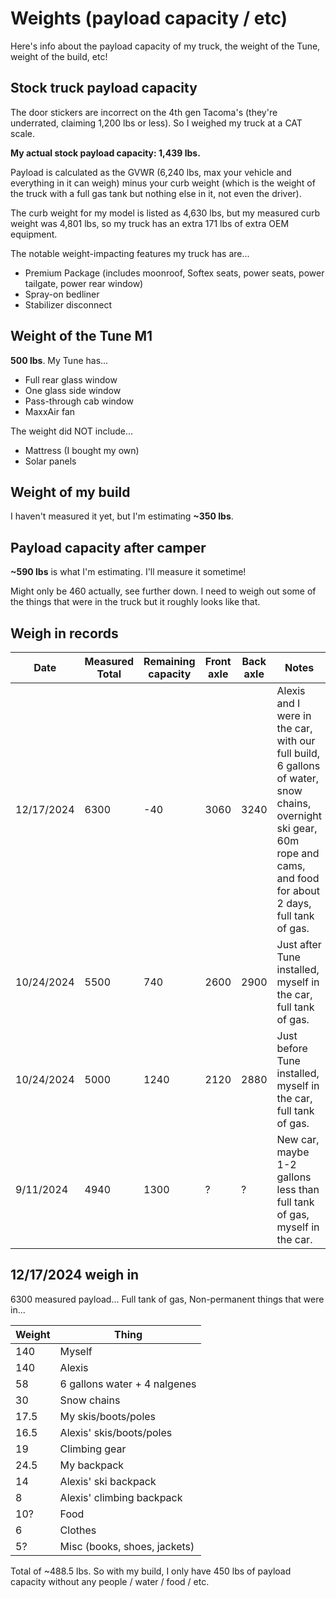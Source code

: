 # Weights (payload capacity / etc)

Here's info about the payload capacity of my truck, the weight of the Tune, weight of the build, etc!

## Stock truck payload capacity

The door stickers are incorrect on the 4th gen Tacoma's (they're underrated, claiming 1,200 lbs or less). So I weighed my truck at a CAT scale.

**My actual stock payload capacity: 1,439 lbs.**

Payload is calculated as the GVWR (6,240 lbs, max your vehicle and everything in it can weigh) minus your curb weight (which is the weight of the truck with a full gas tank but nothing else in it, not even the driver).

The curb weight for my model is listed as 4,630 lbs, but my measured curb weight was 4,801 lbs, so my truck has an extra 171 lbs of extra OEM equipment.

The notable weight-impacting features my truck has are...

* Premium Package (includes moonroof, Softex seats, power seats, power tailgate, power rear window)
* Spray-on bedliner
* Stabilizer disconnect

## Weight of the Tune M1

**500 lbs**. My Tune has...

* Full rear glass window
* One glass side window
* Pass-through cab window
* MaxxAir fan

The weight did NOT include...

* Mattress (I bought my own)
* Solar panels

## Weight of my build

I haven't measured it yet, but I'm estimating **~350 lbs**.

## Payload capacity after camper

**~590 lbs** is what I'm estimating. I'll measure it sometime!

Might only be 460 actually, see further down. I need to weigh out some of the things that were in the truck but it roughly looks like that. 

## Weigh in records

Date | Measured Total | Remaining capacity | Front axle | Back axle | Notes
--|--|--|--|--|--
12/17/2024 | 6300 | -40 | 3060 | 3240 | Alexis and I were in the car, with our full build, 6 gallons of water, snow chains, overnight ski gear, 60m rope and cams, and food for about 2 days, full tank of gas. 
10/24/2024 | 5500 | 740 | 2600 | 2900 | Just after Tune installed, myself in the car, full tank of gas. 
10/24/2024 | 5000 | 1240 | 2120 | 2880 | Just before Tune installed, myself in the car, full tank of gas. 
9/11/2024 | 4940 | 1300 | ? | ? | New car, maybe 1-2 gallons less than full tank of gas, myself in the car. 

## 12/17/2024 weigh in

6300 measured payload... Full tank of gas, Non-permanent things that were in...

Weight | Thing
--|--
140 | Myself
140 | Alexis
58 | 6 gallons water + 4 nalgenes
30 | Snow chains
17.5 | My skis/boots/poles
16.5 | Alexis' skis/boots/poles
19 | Climbing gear
24.5 | My backpack
14 | Alexis' ski backpack
8 | Alexis' climbing backpack
10? | Food
6 | Clothes
5? | Misc (books, shoes, jackets)

Total of ~488.5 lbs. So with my build, I only have 450 lbs of payload capacity without any people / water / food / etc.